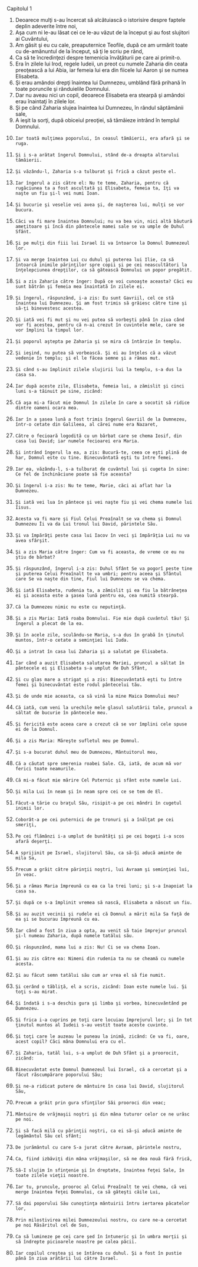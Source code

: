 Capitolul 1
1. 	Deoarece mulţi s-au încercat să alcătuiască o istorisire despre faptele deplin adeverite între noi,
2. 	Aşa cum ni le-au lăsat cei ce le-au văzut de la început şi au fost slujitori ai Cuvântului,
3. 	Am găsit şi eu cu cale, preaputernice Teofile, după ce am urmărit toate cu de-amănuntul de la început, să ţi le scriu pe rând,
4. 	Ca să te încredinţezi despre temenicia învăţăturii pe care ai primit-o.
5. 	Era în zilele lui Irod, regele Iudeii, un preot cu numele Zaharia din ceata preoţească a lui Abia, iar femeia lui era din fiicele lui Aaron şi se numea Elisabeta.
6. 	Şi erau amândoi drepţi înaintea lui Dumnezeu, umblând fără prihană în toate poruncile şi rânduielile Domnului.
7. 	Dar nu aveau nici un copil, deoarece Elisabeta era stearpă şi amândoi erau înaintaţi în zilele lor.
8. 	Şi pe când Zaharia slujea înaintea lui Dumnezeu, în rândul săptămânii sale,
9. 	A ieşit la sorţi, după obiceiul preoţiei, să tămâieze intrând în templul Domnului.
10. 	Iar toată mulţimea poporului, în ceasul tămâierii, era afară şi se ruga.
11. 	Şi i s-a arătat îngerul Domnului, stând de-a dreapta altarului tămâierii.
12. 	Şi văzându-l, Zaharia s-a tulburat şi frică a căzut peste el.
13. 	Iar îngerul a zis către el: Nu te teme, Zaharia, pentru că rugăciunea ta a fost ascultată şi Elisabeta, femeia ta, îţi va naşte un fiu şi-l vei numi Ioan.
14. 	Şi bucurie şi veselie vei avea şi, de naşterea lui, mulţi se vor bucura.
15. 	Căci va fi mare înaintea Domnului; nu va bea vin, nici altă băutură ameţitoare şi încă din pântecele mamei sale se va umple de Duhul Sfânt.
16. 	Şi pe mulţi din fiii lui Israel îi va întoarce la Domnul Dumnezeul lor.
17. 	Şi va merge înaintea Lui cu duhul şi puterea lui Ilie, ca să întoarcă inimile părinţilor spre copii şi pe cei neascultători la înţelepciunea drepţilor, ca să gătească Domnului un popor pregătit.
18. 	Şi a zis Zaharia către înger: După ce voi cunoaşte aceasta? Căci eu sunt bătrân şi femeia mea înaintată în zilele ei.
19. 	Şi îngerul, răspunzând, i-a zis: Eu sunt Gavriil, cel ce stă înaintea lui Dumnezeu. Şi am fost trimis să grăiesc către tine şi să-ţi binevestesc acestea.
20. 	Şi iată vei fi mut şi nu vei putea să vorbeşti până în ziua când vor fi acestea, pentru că n-ai crezut în cuvintele mele, care se vor împlini la timpul lor.
21. 	Şi poporul aştepta pe Zaharia şi se mira că întârzie în templu.
22. 	Şi ieşind, nu putea să vorbească. Şi ei au înţeles că a văzut vedenie în templu; şi el le făcea semne şi a rămas mut.
23. 	Şi când s-au împlinit zilele slujirii lui la templu, s-a dus la casa sa.
24. 	Iar după aceste zile, Elisabeta, femeia lui, a zămislit şi cinci luni s-a tăinuit pe sine, zicând:
25. 	Că aşa mi-a făcut mie Domnul în zilele în care a socotit să ridice dintre oameni ocara mea.
26. 	Iar în a şasea lună a fost trimis îngerul Gavriil de la Dumnezeu, într-o cetate din Galileea, al cărei nume era Nazaret,
27. 	Către o fecioară logodită cu un bărbat care se chema Iosif, din casa lui David; iar numele fecioarei era Maria.
28. 	Şi intrând îngerul la ea, a zis: Bucură-te, ceea ce eşti plină de har, Domnul este cu tine. Binecuvântată eşti tu între femei.
29. 	Iar ea, văzându-l, s-a tulburat de cuvântul lui şi cugeta în sine: Ce fel de închinăciune poate să fie aceasta?
30. 	Şi îngerul i-a zis: Nu te teme, Marie, căci ai aflat har la Dumnezeu.
31. 	Şi iată vei lua în pântece şi vei naşte fiu şi vei chema numele lui Iisus.
32. 	Acesta va fi mare şi Fiul Celui Preaînalt se va chema şi Domnul Dumnezeu Îi va da Lui tronul lui David, părintele Său.
33. 	Şi va împărăţi peste casa lui Iacov în veci şi împărăţia Lui nu va avea sfârşit.
34. 	Şi a zis Maria către înger: Cum va fi aceasta, de vreme ce eu nu ştiu de bărbat?
35. 	Şi răspunzând, îngerul i-a zis: Duhul Sfânt Se va pogorî peste tine şi puterea Celui Preaînalt te va umbri; pentru aceea şi Sfântul care Se va naşte din tine, Fiul lui Dumnezeu se va chema.
36. 	Şi iată Elisabeta, rudenia ta, a zămislit şi ea fiu la bătrâneţea ei şi aceasta este a şasea lună pentru ea, cea numită stearpă.
37. 	Că la Dumnezeu nimic nu este cu neputinţă.
38. 	Şi a zis Maria: Iată roaba Domnului. Fie mie după cuvântul tău! Şi îngerul a plecat de la ea.
39. 	Şi în acele zile, sculându-se Maria, s-a dus în grabă în ţinutul muntos, într-o cetate a seminţiei lui Iuda.
40. 	Şi a intrat în casa lui Zaharia şi a salutat pe Elisabeta.
41. 	Iar când a auzit Elisabeta salutarea Mariei, pruncul a săltat în pântecele ei şi Elisabeta s-a umplut de Duh Sfânt,
42. 	Şi cu glas mare a strigat şi a zis: Binecuvântată eşti tu între femei şi binecuvântat este rodul pântecelui tău.
43. 	Şi de unde mie aceasta, ca să vină la mine Maica Domnului meu?
44. 	Că iată, cum veni la urechile mele glasul salutării tale, pruncul a săltat de bucurie în pântecele meu.
45. 	Şi fericită este aceea care a crezut că se vor împlini cele spuse ei de la Domnul.
46. 	Şi a zis Maria: Măreşte sufletul meu pe Domnul.
47. 	Şi s-a bucurat duhul meu de Dumnezeu, Mântuitorul meu,
48. 	Că a căutat spre smerenia roabei Sale. Că, iată, de acum mă vor ferici toate neamurile.
49. 	Că mi-a făcut mie mărire Cel Puternic şi sfânt este numele Lui.
50. 	Şi mila Lui în neam şi în neam spre cei ce se tem de El.
51. 	Făcut-a tărie cu braţul Său, risipit-a pe cei mândri în cugetul inimii lor.
52. 	Coborât-a pe cei puternici de pe tronuri şi a înălţat pe cei smeriţi,
53. 	Pe cei flămânzi i-a umplut de bunătăţi şi pe cei bogaţi i-a scos afară deşerţi.
54. 	A sprijinit pe Israel, slujitorul Său, ca să-Şi aducă aminte de mila Sa,
55. 	Precum a grăit către părinţii noştri, lui Avraam şi seminţiei lui, în veac.
56. 	Şi a rămas Maria împreună cu ea ca la trei luni; şi s-a înapoiat la casa sa.
57. 	Şi după ce s-a împlinit vremea să nască, Elisabeta a născut un fiu.
58. 	Şi au auzit vecinii şi rudele ei că Domnul a mărit mila Sa faţă de ea şi se bucurau împreună cu ea.
59. 	Iar când a fost în ziua a opta, au venit să taie împrejur pruncul şi-l numeau Zaharia, după numele tatălui său.
60. 	Şi răspunzând, mama lui a zis: Nu! Ci se va chema Ioan.
61. 	Şi au zis către ea: Nimeni din rudenia ta nu se cheamă cu numele acesta.
62. 	Şi au făcut semn tatălui său cum ar vrea el să fie numit.
63. 	Şi cerând o tăbliţă, el a scris, zicând: Ioan este numele lui. Şi toţi s-au mirat.
64. 	Şi îndată i s-a deschis gura şi limba şi vorbea, binecuvântând pe Dumnezeu.
65. 	Şi frica i-a cuprins pe toţi care locuiau împrejurul lor; şi în tot ţinutul muntos al Iudeii s-au vestit toate aceste cuvinte.
66. 	Şi toţi care le auzeau le puneau la inimă, zicând: Ce va fi, oare, acest copil? Căci mâna Domnului era cu el.
67. 	Şi Zaharia, tatăl lui, s-a umplut de Duh Sfânt şi a proorocit, zicând:
68. 	Binecuvântat este Domnul Dumnezeul lui Israel, că a cercetat şi a făcut răscumpărare poporului Său;
69. 	Şi ne-a ridicat putere de mântuire în casa lui David, slujitorul Său,
70. 	Precum a grăit prin gura sfinţilor Săi prooroci din veac;
71. 	Mântuire de vrăjmaşii noştri şi din mâna tuturor celor ce ne urăsc pe noi.
72. 	Şi să facă milă cu părinţii noştri, ca ei să-şi aducă aminte de legământul Său cel sfânt;
73. 	De jurământul cu care S-a jurat către Avraam, părintele nostru,
74. 	Ca, fiind izbăviţi din mâna vrăjmaşilor, să ne dea nouă fără frică,
75. 	Să-I slujim în sfinţenie şi în dreptate, înaintea feţei Sale, în toate zilele vieţii noastre.
76. 	Iar tu, pruncule, prooroc al Celui Preaînalt te vei chema, că vei merge înaintea feţei Domnului, ca să găteşti căile Lui,
77. 	Să dai poporului Său cunoştinţa mântuirii întru iertarea păcatelor lor,
78. 	Prin milostivirea milei Dumnezeului nostru, cu care ne-a cercetat pe noi Răsăritul cel de Sus,
79. 	Ca să lumineze pe cei care şed în întuneric şi în umbra morţii şi să îndrepte picioarele noastre pe calea păcii.
80. 	Iar copilul creştea şi se întărea cu duhul. Şi a fost în pustie până în ziua arătării lui către Israel. 